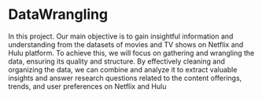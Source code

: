 # DataWrangling

In this project. Our main objective is to gain insightful information and understanding from the datasets of movies and TV shows on Netflix and Hulu platform. To achieve this, we will focus on gathering and wrangling the data, ensuring its quality and structure. By effectively cleaning and organizing the data, we can combine and analyze it to extract valuable insights and answer research questions related to the content offerings, trends, and user preferences on Netflix and Hulu
